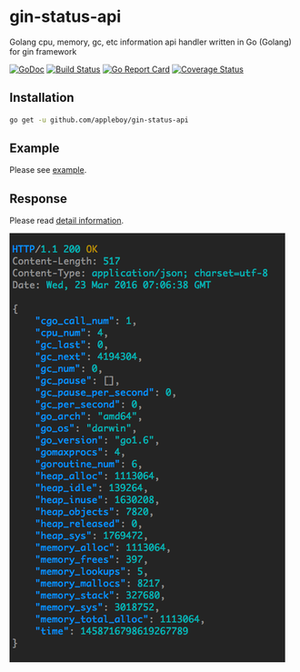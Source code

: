 # gin-status-api

Golang cpu, memory, gc, etc information api handler written in Go (Golang) for gin framework

[![GoDoc](https://godoc.org/github.com/appleboy/gin-status-api?status.svg)](https://godoc.org/github.com/appleboy/gin-status-api) [![Build Status](https://travis-ci.org/appleboy/gin-status-api.svg?branch=master)](https://travis-ci.org/appleboy/gin-status-api) [![Go Report Card](https://goreportcard.com/badge/github.com/appleboy/gin-status-api)](https://goreportcard.com/report/github.com/appleboy/gin-status-api) [![Coverage Status](https://coveralls.io/repos/github/appleboy/gin-status-api/badge.svg?branch=master)](https://coveralls.io/github/appleboy/gin-status-api?branch=master)

## Installation

```bash
go get -u github.com/appleboy/gin-status-api
```

## Example

Please see [example](example/server.go).

## Response

Please read [detail information](https://github.com/fukata/golang-stats-api-handler#toc3).

![response screenshot](screenshot/response.png)
